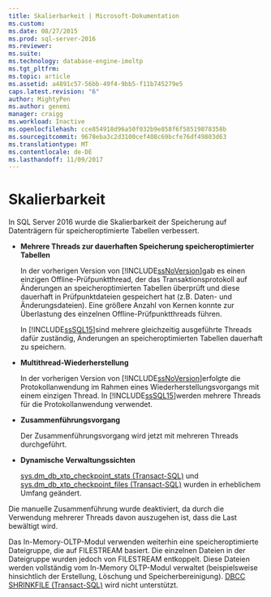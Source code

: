 ```yaml
---
title: Skalierbarkeit | Microsoft-Dokumentation
ms.custom: 
ms.date: 08/27/2015
ms.prod: sql-server-2016
ms.reviewer: 
ms.suite: 
ms.technology: database-engine-imoltp
ms.tgt_pltfrm: 
ms.topic: article
ms.assetid: a4891c57-56bb-49f4-9bb5-f11b745279e5
caps.latest.revision: "6"
author: MightyPen
ms.author: genemi
manager: craigg
ms.workload: Inactive
ms.openlocfilehash: cce854918d96a50f032b9e858f6f58519878358b
ms.sourcegitcommit: 9678eba3c2d3100cef408c69bcfe76df49803d63
ms.translationtype: MT
ms.contentlocale: de-DE
ms.lasthandoff: 11/09/2017
---
```

# <a name="scalability"></a>Skalierbarkeit
  In SQL Server 2016 wurde die Skalierbarkeit der Speicherung auf Datenträgern für speicheroptimierte Tabellen verbessert.  
  
-   **Mehrere Threads zur dauerhaften Speicherung speicheroptimierter Tabellen**  
  
     In der vorherigen Version von [!INCLUDE[ssNoVersion](../../includes/ssnoversion-md.md)]gab es einen einzigen Offline-Prüfpunktthread, der das Transaktionsprotokoll auf Änderungen an speicheroptimierten Tabellen überprüft und diese dauerhaft in Prüfpunktdateien gespeichert hat (z.B. Daten- und Änderungsdateien). Eine größere Anzahl von Kernen konnte zur Überlastung des einzelnen Offline-Prüfpunktthreads führen.  
  
     In [!INCLUDE[ssSQL15](../../includes/sssql15-md.md)]sind mehrere gleichzeitig ausgeführte Threads dafür zuständig, Änderungen an speicheroptimierten Tabellen dauerhaft zu speichern.  
  
-   **Multithread-Wiederherstellung**  
  
     In der vorherigen Version von [!INCLUDE[ssNoVersion](../../includes/ssnoversion-md.md)]erfolgte die Protokollanwendung im Rahmen eines Wiederherstellungsvorgangs mit einem einzigen Thread. In [!INCLUDE[ssSQL15](../../includes/sssql15-md.md)]werden mehrere Threads für die Protokollanwendung verwendet.  
  
-   **Zusammenführungsvorgang**  
  
     Der Zusammenführungsvorgang wird jetzt mit mehreren Threads durchgeführt.  
  
-   **Dynamische Verwaltungssichten**  
  
     [sys.dm_db_xtp_checkpoint_stats &#40;Transact-SQL&#41;](../../relational-databases/system-dynamic-management-views/sys-dm-db-xtp-checkpoint-stats-transact-sql.md) und [sys.dm_db_xtp_checkpoint_files &#40;Transact-SQL&#41;](../../relational-databases/system-dynamic-management-views/sys-dm-db-xtp-checkpoint-files-transact-sql.md) wurden in erheblichem Umfang geändert.  
  
 Die manuelle Zusammenführung wurde deaktiviert, da durch die Verwendung mehrerer Threads davon auszugehen ist, dass die Last bewältigt wird.  
  
 Das In-Memory-OLTP-Modul verwenden weiterhin eine speicheroptimierte Dateigruppe, die auf FILESTREAM basiert. Die einzelnen Dateien in der Dateigruppe wurden jedoch von FILESTREAM entkoppelt. Diese Dateien werden vollständig vom In-Memory OLTP-Modul verwaltet (beispielsweise hinsichtlich der Erstellung, Löschung und Speicherbereinigung). [DBCC SHRINKFILE &#40;Transact-SQL&#41;](../../t-sql/database-console-commands/dbcc-shrinkfile-transact-sql.md) wird nicht unterstützt.  
  
  
